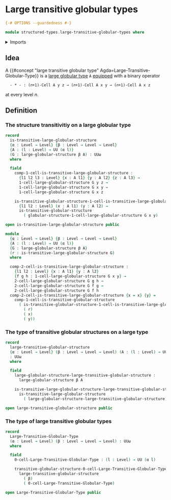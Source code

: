 # Large transitive globular types

```agda
{-# OPTIONS --guardedness #-}

module structured-types.large-transitive-globular-types where
```

<details><summary>Imports</summary>

```agda
open import foundation.universe-levels

open import structured-types.large-globular-types
open import structured-types.transitive-globular-types
```

</details>

## Idea

A
{{#concept "large transitive globular type" Agda=Large-Transitive-Globular-Type}}
is a [large globular type](structured-types.large-globular-types.md) `A`
[equipped](foundation.structure.md) with a binary operator

```text
  - * - : (𝑛+1)-Cell A y z → (𝑛+1)-Cell A x y → (𝑛+1)-Cell A x z
```

at every level $n$.

## Definition

### The structure transitivitiy on a large globular type

```agda
record
  is-transitive-large-globular-structure
  {α : Level → Level} {β : Level → Level → Level}
  {A : (l : Level) → UU (α l)}
  (G : large-globular-structure β A) : UUω
  where

  field
    comp-1-cell-is-transitive-large-globular-structure :
      {l1 l2 l3 : Level} {x : A l1} {y : A l2} {z : A l3} →
      1-cell-large-globular-structure G y z →
      1-cell-large-globular-structure G x y →
      1-cell-large-globular-structure G x z

    is-transitive-globular-structure-1-cell-is-transitive-large-globular-structure :
      {l1 l2 : Level} (x : A l1) (y : A l2) →
      is-transitive-globular-structure
        ( globular-structure-1-cell-large-globular-structure G x y)

open is-transitive-large-globular-structure public

module _
  {α : Level → Level} {β : Level → Level → Level}
  {A : (l : Level) → UU (α l)}
  {G : large-globular-structure β A}
  (r : is-transitive-large-globular-structure G)
  where

  comp-2-cell-is-transitive-large-globular-structure :
    {l1 l2 : Level} {x : A l1} {y : A l2}
    {f g h : 1-cell-large-globular-structure G x y} →
    2-cell-large-globular-structure G g h →
    2-cell-large-globular-structure G f g →
    2-cell-large-globular-structure G f h
  comp-2-cell-is-transitive-large-globular-structure {x = x} {y} =
    comp-1-cell-is-transitive-globular-structure
      ( is-transitive-globular-structure-1-cell-is-transitive-large-globular-structure
        ( r)
        ( x)
        ( y))
```

### The type of transitive globular structures on a large type

```agda
record
  large-transitive-globular-structure
  {α : Level → Level} (β : Level → Level → Level) (A : (l : Level) → UU (α l))
  : UUω
  where

  field
    large-globular-structure-large-transitive-globular-structure :
      large-globular-structure β A

    is-transitive-large-globular-structure-large-transitive-globular-structure :
      is-transitive-large-globular-structure
        ( large-globular-structure-large-transitive-globular-structure)

open large-transitive-globular-structure public
```

### The type of large transitive globular types

```agda
record
  Large-Transitive-Globular-Type
  (α : Level → Level) (β : Level → Level → Level) : UUω
  where

  field
    0-cell-Large-Transitive-Globular-Type : (l : Level) → UU (α l)

    transitive-globular-structure-0-cell-Large-Transitive-Globular-Type :
      large-transitive-globular-structure
        ( β)
        ( 0-cell-Large-Transitive-Globular-Type)

open Large-Transitive-Globular-Type public
```
